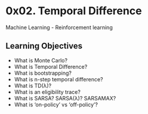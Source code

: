 # 0x02. Temporal Difference
Machine Learning - Reinforcement learning 

## Learning Objectives

* What is Monte Carlo?
* What is Temporal Difference?
* What is bootstrapping?
* What is n-step temporal difference?
* What is TD(λ)?
* What is an eligibility trace?
* What is SARSA? SARSA(λ)? SARSAMAX?
* What is ‘on-policy’ vs ‘off-policy’?

